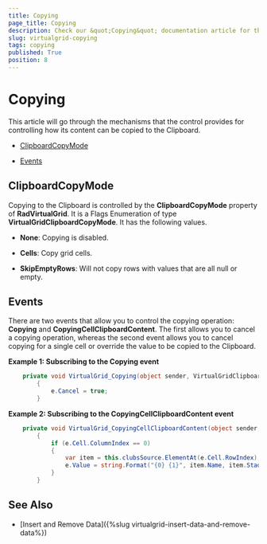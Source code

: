 ```yaml
---
title: Copying
page_title: Copying
description: Check our &quot;Copying&quot; documentation article for the RadVirtualGrid {{ site.framework_name }} control.
slug: virtualgrid-copying
tags: copying
published: True
position: 8
---
```


# Copying

This article will go through the mechanisms that the control provides for controlling how its content can be copied to the Clipboard.

* [ClipboardCopyMode](#clipboardcopymode)

* [Events](#events)

## ClipboardCopyMode

Copying to the Clipboard is controlled by the __ClipboardCopyMode__ property of __RadVirtualGrid__. It is a Flags Enumeration of type __VirtualGridClipboardCopyMode__. It has the following values.

* __None__: Copying is disabled.

* __Cells__: Copy grid cells.

* __SkipEmptyRows__: Will not copy rows with values that are all null or empty.

## Events

There are two events that allow you to control the copying operation: __Copying__ and __CopyingCellClipboardContent__. The first allows you to cancel a copying operation, whereas the second event allows you to cancel copying for a single cell or override the value to be copied to the Clipboard. 

__Example 1: Subscribing to the Copying event__

```C#
	private void VirtualGrid_Copying(object sender, VirtualGridClipboardEventArgs e)
        {
            e.Cancel = true;
        }
```

__Example 2: Subscribing to the CopyingCellClipboardContent event__

```C#
	private void VirtualGrid_CopyingCellClipboardContent(object sender, VirtualGridCellClipboardEventArgs e)
        {
            if (e.Cell.ColumnIndex == 0)
            {
                var item = this.clubsSource.ElementAt(e.Cell.RowIndex);
                e.Value = string.Format("{0} {1}", item.Name, item.StadiumCapacity);
            }
        }
```

## See Also

* [Insert and Remove Data]({%slug virtualgrid-insert-data-and-remove-data%})